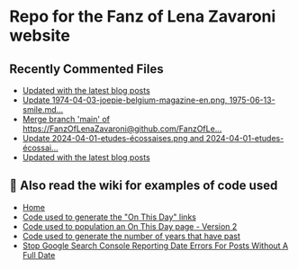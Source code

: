 # Repo for the Fanz of Lena Zavaroni website

## Recently Commented Files
<!-- BLOG-POST-LIST:START -->
- [Updated with the latest blog posts](https://github.com/FanzOfLenaZavaroni/fanzoflenazavaroni.github.io/commit/f10931834318d0b5c6be5d72da0643ccacf58ef9)
- [Update 1974-04-03-joepie-belgium-magazine-en.png, 1975-06-13-smile.md…](https://github.com/FanzOfLenaZavaroni/fanzoflenazavaroni.github.io/commit/592abe124a70291aedd84cd69f9d7971cf09c076)
- [Merge branch &#39;main&#39; of https://FanzOfLenaZavaroni@github.com/FanzOfLe…](https://github.com/FanzOfLenaZavaroni/fanzoflenazavaroni.github.io/commit/b996678dd880fd30916fc07e3588ab66f815ba92)
- [Update 2024-04-01-etudes-écossaises.png and 2024-04-01-etudes-écossai…](https://github.com/FanzOfLenaZavaroni/fanzoflenazavaroni.github.io/commit/4f1f106ad09700e163f93ae95411fce5f2978c38)
- [Updated with the latest blog posts](https://github.com/FanzOfLenaZavaroni/fanzoflenazavaroni.github.io/commit/bf69ac71ad681f75794b1d38d882210801a7b36b)
<!-- BLOG-POST-LIST:END -->

## :notebook: Also read the wiki for examples of code used
* [Home](https://github.com/FanzOfLenaZavaroni/fanzoflenazavaroni.github.io/wiki)
* [Code used to generate the "On This Day" links](https://github.com/FanzOfLenaZavaroni/fanzoflenazavaroni.github.io/wiki/On-This-Day-Code)
* [Code used to population an On This Day page - Version 2](https://github.com/FanzOfLenaZavaroni/fanzoflenazavaroni.github.io/wiki/Code-used-to-population-an-On-This-Day-page-%E2%80%90-Version-2)
* [Code used to generate the number of years that have past](https://github.com/FanzOfLenaZavaroni/fanzoflenazavaroni.github.io/wiki/Number-of-years-gone-by-code)
* [Stop Google Search Console Reporting Date Errors For Posts Without A Full Date](https://github.com/FanzOfLenaZavaroni/fanzoflenazavaroni.github.io/wiki/Stop-Google-Search-Console-Reporting-Date-Errors-For-Posts-Without-A-Full-Date)
